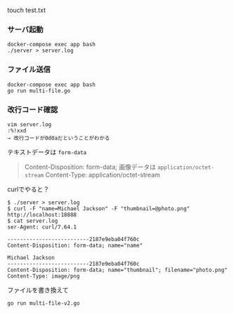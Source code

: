 touch test.txt
### サーバ起動
```
docker-compose exec app bash
./server > server.log
```
### ファイル送信
```
docker-compose exec app bash 
go run multi-file.go
```
### 改行コード確認
```
vim server.log
:%!xxd
→ 改行コードが0d0aだということがわかる
```

テキストデータは `form-data`
> Content-Disposition: form-data;
画像データは `application/octet-stream`
> Content-Type: application/octet-stream

curlでやると？
```
$ ./server > server.log
$ curl -F "name=Michael Jackson" -F "thumbnail=@photo.png" http://localhost:18888 
$ cat server.log
ser-Agent: curl/7.64.1

--------------------------2187e9eba04f760c
Content-Disposition: form-data; name="name"

Michael Jackson
--------------------------2187e9eba04f760c
Content-Disposition: form-data; name="thumbnail"; filename="photo.png"
Content-Type: image/png

```
ファイルを書き換えて
```
go run multi-file-v2.go